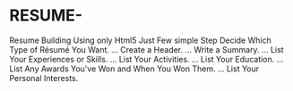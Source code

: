 # RESUME-
Resume Building Using only Html5 Just Few simple Step
Decide Which Type of Résumé You Want. ...
Create a Header. ...
Write a Summary. ...
List Your Experiences or Skills. ...
List Your Activities. ...
List Your Education. ...
List Any Awards You've Won and When You Won Them. ...
List Your Personal Interests.

